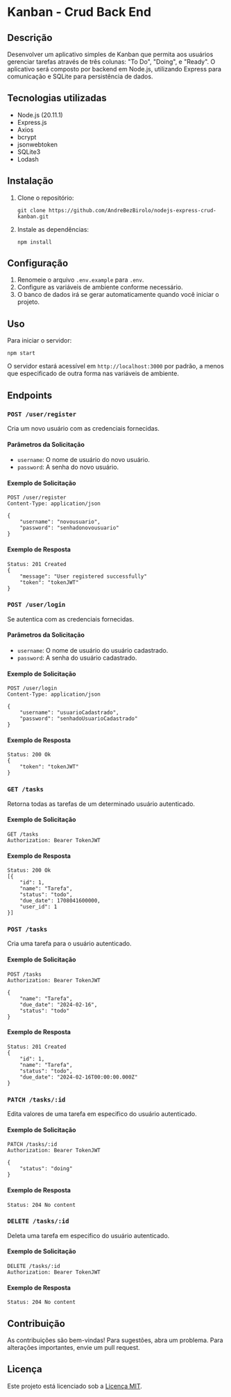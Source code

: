 # Kanban - Crud Back End

## Descrição

Desenvolver um aplicativo simples de Kanban que permita aos usuários gerenciar tarefas através de três colunas: "To
Do", "Doing", e "Ready". O aplicativo será composto por backend em Node.js, utilizando Express para comunicação e SQLite
para persistência de dados.

## Tecnologias utilizadas

* Node.js (20.11.1)
* Express.js
* Axios
* bcrypt
* jsonwebtoken
* SQLite3
* Lodash

## Instalação

1. Clone o repositório:
    ```
    git clone https://github.com/AndreBezBirolo/nodejs-express-crud-kanban.git
    ```

2. Instale as dependências:
    ```
    npm install
    ```

## Configuração

1. Renomeie o arquivo `.env.example` para `.env`.
2. Configure as variáveis de ambiente conforme necessário.
3. O banco de dados irá se gerar automaticamente quando você iniciar o projeto.

## Uso

Para iniciar o servidor:

```
npm start
```

O servidor estará acessível em `http://localhost:3000` por padrão, a menos que especificado de outra forma nas variáveis
de ambiente.

## Endpoints

### `POST /user/register`

Cria um novo usuário com as credenciais fornecidas.

#### Parâmetros da Solicitação

- `username`: O nome de usuário do novo usuário.
- `password`: A senha do novo usuário.

#### Exemplo de Solicitação

```
POST /user/register
Content-Type: application/json

{
    "username": "novousuario",
    "password": "senhadonovousuario"
}
```

#### Exemplo de Resposta

```
Status: 201 Created
{
    "message": "User registered successfully"
    "token": "tokenJWT"
}
```

### `POST /user/login`

Se autentica com as credenciais fornecidas.

#### Parâmetros da Solicitação

- `username`: O nome de usuário do usuário cadastrado.
- `password`: A senha do usuário cadastrado.

#### Exemplo de Solicitação

```
POST /user/login
Content-Type: application/json

{
    "username": "usuarioCadastrado",
    "password": "senhadoUsuarioCadastrado"
}
```

#### Exemplo de Resposta

```
Status: 200 Ok
{
    "token": "tokenJWT"
}
```

### `GET /tasks`

Retorna todas as tarefas de um determinado usuário autenticado.

#### Exemplo de Solicitação

```
GET /tasks
Authorization: Bearer TokenJWT
```

#### Exemplo de Resposta

```
Status: 200 Ok
[{
    "id": 1,
    "name": "Tarefa",
    "status": "todo",
    "due_date": 1708041600000,
    "user_id": 1
}]
```

### `POST /tasks`

Cria uma tarefa para o usuário autenticado.

#### Exemplo de Solicitação

```
POST /tasks
Authorization: Bearer TokenJWT

{
    "name": "Tarefa",
    "due_date": "2024-02-16",
    "status": "todo"
}
```

#### Exemplo de Resposta

```
Status: 201 Created
{
    "id": 1,
    "name": "Tarefa",
    "status": "todo",
    "due_date": "2024-02-16T00:00:00.000Z"
}
```

### `PATCH /tasks/:id`

Edita valores de uma tarefa em especifico do usuário autenticado.

#### Exemplo de Solicitação

```
PATCH /tasks/:id
Authorization: Bearer TokenJWT

{
    "status": "doing"
}
```

#### Exemplo de Resposta

```
Status: 204 No content
```

### `DELETE /tasks/:id`

Deleta uma tarefa em especifico do usuário autenticado.

#### Exemplo de Solicitação

```
DELETE /tasks/:id
Authorization: Bearer TokenJWT

```

#### Exemplo de Resposta

```
Status: 204 No content
```

## Contribuição

As contribuições são bem-vindas! Para sugestões, abra um problema. Para alterações importantes, envie um pull request.

## Licença

Este projeto está licenciado sob a [Licença MIT](https://opensource.org/licenses/MIT).
